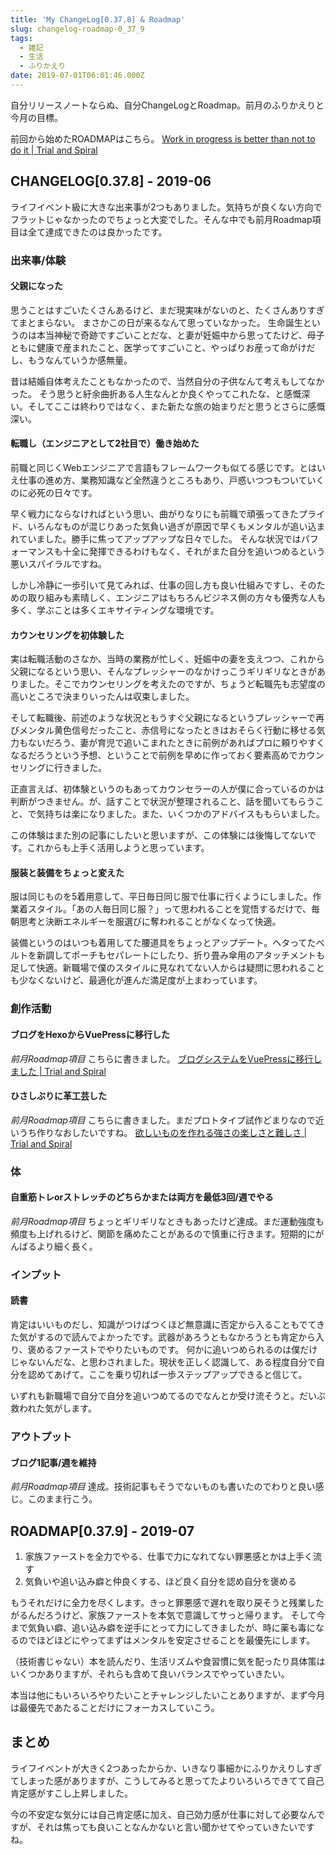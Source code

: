```yaml
---
title: 'My ChangeLog[0.37.8] & Roadmap'
slug: changelog-roadmap-0_37_9
tags:
  - 雑記
  - 生活
  - ふりかえり
date: 2019-07-01T06:01:46.000Z
---
```

自分リリースノートならぬ、自分ChangeLogとRoadmap。前月のふりかえりと今月の目標。

前回から始めたROADMAPはこちら。
[Work in progress is better than not to do it \| Trial and Spiral](/work-in-progress-is-better-than-not-to-do-it/)

## CHANGELOG[0.37.8] - 2019-06
ライフイベント級に大きな出来事が2つもありました。気持ちが良くない方向でフラットじゃなかったのでちょっと大変でした。そんな中でも前月Roadmap項目は全て達成できたのは良かったです。

### 出来事/体験
#### 父親になった
思うことはすごいたくさんあるけど、まだ現実味がないのと、たくさんありすぎてまとまらない。
まさかこの日が来るなんて思っていなかった。
生命誕生というのは本当神秘で奇跡ですごいことだな、と妻が妊娠中から思ってたけど、母子ともに健康で産まれたこと、医学ってすごいこと、やっぱりお産って命がけだし、もうなんていうか感無量。

昔は結婚自体考えたこともなかったので、当然自分の子供なんて考えもしてなかった。
そう思うと紆余曲折ある人生なんとか良くやってこれたな、と感慨深い。そしてここは終わりではなく、また新たな旅の始まりだと思うとさらに感慨深い。

#### 転職し（エンジニアとして2社目で）働き始めた
前職と同じくWebエンジニアで言語もフレームワークも似てる感じです。とはいえ仕事の進め方、業務知識など全然違うところもあり、戸惑いつつもついていくのに必死の日々です。

早く戦力にならなければという思い、曲がりなりにも前職で頑張ってきたプライド、いろんなものが混じりあった気負い過ぎが原因で早くもメンタルが追い込まれていました。勝手に焦ってアップアップな日々でした。
そんな状況ではパフォーマンスも十全に発揮できるわけもなく、それがまた自分を追いつめるという悪いスパイラルですね。

しかし冷静に一歩引いて見てみれば、仕事の回し方も良い仕組みですし、そのための取り組みも素晴しく、エンジニアはもちろんビジネス側の方々も優秀な人も多く、学ぶことは多くエキサイティングな環境です。

#### カウンセリングを初体験した
実は転職活動のさなか、当時の業務が忙しく、妊娠中の妻を支えつつ、これから父親になるという思い、そんなプレッシャーのなかけっこうギリギリなときがありました。そこでカウンセリングを考えたのですが、ちょうど転職先も志望度の高いところで決まりいったんは収束しました。

そして転職後、前述のような状況ともうすぐ父親になるというプレッシャーで再びメンタル黄色信号だったこと、赤信号になったときはおそらく行動に移せる気力もないだろう、妻が育児で追いこまれたときに前例があればプロに頼りやすくなるだろうという予想、ということで前例を早めに作っておく要素高めでカウンセリングに行きました。

正直言えば、初体験というのもあってカウンセラーの人が僕に合っているのかは判断がつきません。が、話すことで状況が整理されること、話を聞いてもらうこと、で気持ちは楽になりました。また、いくつかのアドバイスももらいました。

この体験はまた別の記事にしたいと思いますが、この体験には後悔してないです。これからも上手く活用しようと思っています。

#### 服装と装備をちょっと変えた
服は同じものを5着用意して、平日毎日同じ服で仕事に行くようにしました。作業着スタイル。「あの人毎日同じ服？」って思われることを覚悟するだけで、毎朝思考と決断エネルギーを服選びに奪われることがなくなって快適。

装備というのはいつも着用してた腰道具をちょっとアップデート。ヘタってたベルトを新調してポーチもセパレートにしたり、折り畳み傘用のアタッチメントも足して快適。新職場で僕のスタイルに見なれてない人からは疑問に思われることも少なくないけど、最適化が進んだ満足度が上まわっています。

### 創作活動
#### ブログをHexoからVuePressに移行した
*前月Roadmap項目*
こちらに書きました。
[ブログシステムをVuePressに移行しました \| Trial and Spiral](/replace-blog-system-to-vuepress/)

#### ひさしぶりに革工芸した
*前月Roadmap項目*
こちらに書きました。まだプロトタイプ試作どまりなので近いうち作りなおしたいですね。
[欲しいものを作れる強さの楽しさと難しさ \| Trial and Spiral](/strength-of-possibility-to-make-what-you-want/)

### 体
#### 自重筋トレorストレッチのどちらかまたは両方を最低3回/週でやる
*前月Roadmap項目*
ちょっとギリギリなときもあったけど達成。まだ運動強度も頻度も上げれるけど、関節を痛めたことがあるので慎重に行きます。短期的にがんばるより細く長く。

### インプット
#### 読書
<AdCard asin="B07NN8XJ56" title="武器がないエンジニアは肯定を続けることで武器を手にする。 (20分で読めるシリーズ)" image-url="https://images-na.ssl-images-amazon.com/images/I/51NBOokn8pL._SX349_BO1,204,203,200_.jpg" date="2019-06-30" searchWords="武器がないエンジニアは肯定を続けることで武器を手にする" />
肯定はいいものだし、知識がつけばつくほど無意識に否定から入ることもでてきた気がするので読んでよかったです。武器があろうともなかろうとも肯定から入り、褒めるファーストでやりたいものです。

<LinkCard url="https://booth.pm/ja/items/1317801" title="【PDF版】挫折論への招待 - Growthfaction ~成長と充実を研究する会~ - BOOTH" description="技術書典５にて１時間で冊子版２００冊完売後、ダウンロードカード含め７５０部以上売れている「セイチョウ・ジャーニー」の続編にして新刊「挫折論への招待」です！ 技術書典６にて、挫折論への招待は４５０部以上頒布されました。 挫折は平成とともにお別れして前に進もう！ 【こちらは、電子ダウンロード購入版です】 第1章 挫折が人生の不確実性を減らす - ゆのん 第2章 挫折回避論への招待 - KANE 第3章 挫折認知論への招待 - てぃーびー 第4章 「理不尽な人生を愛するために知っておくべき10のこと」 - ヨコヤマリョウ 第5章 未來論への招待 - VTRyo 付録A：特別掲載：広木の挫折論" image-url="https://booth.pximg.net/c/620x620/3d72e5a5-3daf-4e69-8cd6-a60da58ebabe/i/1317801/e9ef3d6a-a694-4005-be9e-88258df6248d_base_resized.jpg" />
何かに追いつめられるのは僕だけじゃないんだな、と思わされました。現状を正しく認識して、ある程度自分で自分を認めてあげて。ここを乗り切れば一歩ステップアップできると信じて。

いずれも新職場で自分で自分を追いつめてるのでなんとか受け流そうと。だいぶ救われた気がします。

### アウトプット
#### ブログ1記事/週を維持
*前月Roadmap項目*
達成。技術記事もそうでないものも書いたのでわりと良い感じ。このまま行こう。

## ROADMAP[0.37.9] - 2019-07
1. 家族ファーストを全力でやる、仕事で力になれてない罪悪感とかは上手く流す
2. 気負いや追い込み癖と仲良くする、ほど良く自分を認め自分を褒める

もうそれだけに全力を尽くします。きっと罪悪感で遅れを取り戻そうと残業したがるんだろうけど、家族ファーストを本気で意識してサっと帰ります。
そして今まで気負い癖、追い込み癖を逆手にとって力にしてきましたが、時に薬も毒になるのでほどほどにやってまずはメンタルを安定させることを最優先にします。

（技術書じゃない）本を読んだり、生活リズムや食習慣に気を配ったり具体策はいくつかありますが、それらも含めて良いバランスでやっていきたい。

本当は他にもいろいろやりたいことチャレンジしたいことありますが、まず今月は最優先であたることだけにフォーカスしていこう。

## まとめ
ライフイベントが大きく2つあったからか、いきなり事細かにふりかえりしすぎてしまった感がありますが、こうしてみると思ってたよりいろいろできてて自己肯定感がすこし上昇しました。

今の不安定な気分には自己肯定感に加え、自己効力感が仕事に対して必要なんですが、それは焦っても良いことなんかないと言い聞かせてやっていきたいですね。
